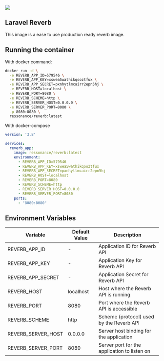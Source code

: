 ![](https://github.com/ressonance/reverb-image/blob/main/assets/reverb-cover.png?raw=true)

## Laravel Reverb

This image is a ease to use production ready reverb image.

## Running the container

With docker command:

```sh
docker run -d \
  -e REVERB_APP_ID=579546 \
  -e REVERB_APP_KEY=xswea5wathikqooztfux \
  -e REVERB_APP_SECRET=pxnhytlmcairr2epn5hj \
  -e REVERB_HOST=localhost \
  -e REVERB_PORT=8080 \
  -e REVERB_SCHEME=http \
  -e REVERB_SERVER_HOST=0.0.0.0 \
  -e REVERB_SERVER_PORT=8080 \
  -p 8080:8080 \
  ressonance/reverb:latest
```

With docker-compose

```yml
version: '3.8'

services:
  reverb_app:
    image: ressonance/reverb:latest
    environment:
      - REVERB_APP_ID=579546
      - REVERB_APP_KEY=xswea5wathikqooztfux
      - REVERB_APP_SECRET=pxnhytlmcairr2epn5hj
      - REVERB_HOST=localhost
      - REVERB_PORT=8080
      - REVERB_SCHEME=http
      - REVERB_SERVER_HOST=0.0.0.0
      - REVERB_SERVER_PORT=8080
    ports:
      - "8080:8080"
```
## Environment Variables

| Variable            | Default Value                          | Description                                  |
|---------------------|----------------------------------------|----------------------------------------------|
| REVERB_APP_ID       | -                                 | Application ID for Reverb API                |
| REVERB_APP_KEY      | -                   | Application Key for Reverb API               |
| REVERB_APP_SECRET   | -                   | Application Secret for Reverb API            |
| REVERB_HOST         | localhost                              | Host where the Reverb API is running         |
| REVERB_PORT         | 8080                                   | Port where the Reverb API is accessible      |
| REVERB_SCHEME       | http                                   | Scheme (protocol) used by the Reverb API     |
| REVERB_SERVER_HOST  | 0.0.0.0                                | Server host binding for the application      |
| REVERB_SERVER_PORT  | 8080                                   | Server port for the application to listen on |
